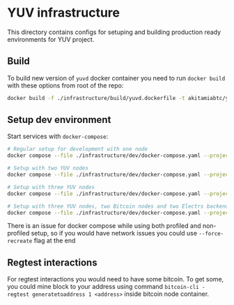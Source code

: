 # YUV infrastructure

This directory contains configs for setuping and building production ready
environments for YUV project.

## Build

To build new version of `yuvd` docker container you need to run `docker build`
with these options from root of the repo:

```sh
docker build -f ./infrastructure/build/yuvd.dockerfile -t akitamiabtc/yuvd .
```

## Setup dev environment

Start services with `docker-compose`:

```sh
# Regular setup for development with one node
docker compose --file ./infrastructure/dev/docker-compose.yaml --project-directory . up

# Setup with two YUV nodes
docker compose --file ./infrastructure/dev/docker-compose.yaml --project-directory . --profile two_nodes_setup up

# Setup with three YUV nodes
docker compose --file ./infrastructure/dev/docker-compose.yaml --project-directory . --profile three_nodes_setup up

# Setup with three YUV nodes, two Bitcoin nodes and two Electrs backends
docker compose --file ./infrastructure/dev/docker-compose.yaml --project-directory . --profile end_to_end up
```

There is an issue for docker compose while using both profiled and non-profiled setup, so if you would have network issues you could use `--force-recreate` flag at the end

## Regtest interactions

For regtest interactions you would need to have some bitcoin. To get some, you could mine block to your address using command 
`bitcoin-cli -regtest generatetoaddress 1 <address>` inside bitcoin node container.
